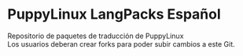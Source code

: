 PuppyLinux LangPacks Español
============================

Repositorio de paquetes de traducción de PuppyLinux   
Los usuarios deberan crear forks para poder subir cambios a este Git.
